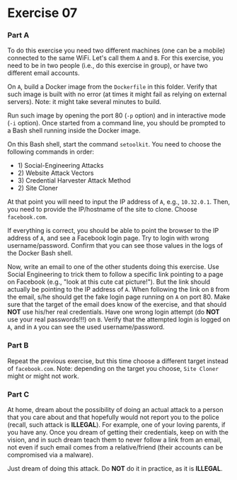 # Exercise 07

### Part A

To do this exercise you need two different machines (one can be a mobile)
connected to the same WiFi. 
Let's call them `A` and `B`.
For this exercise, you need to be in two people (i.e., do this exercise in group), 
or have two different email accounts.


On `A`, build a Docker image from the `Dockerfile` in this folder.
Verify that such image is built with no error (at times it might fail
as relying on external servers).
Note: it might take several minutes to build.

Run such image by opening the port 80 (`-p` option) and in interactive mode
(`-i` option).
Once started from a command line, you should be prompted to a Bash shell running
inside the Docker image.


On this Bash shell, start the command `setoolkit`. 
You need to choose the following commands in order:

* 1\) Social-Engineering Attacks
* 2\) Website Attack Vectors
* 3\) Credential Harvester Attack Method
* 2\) Site Cloner

At that point you will need to input the IP address of `A`, e.g.,
`10.32.0.1`.
Then, you need to provide the IP/hostname of the site to clone.
Choose `facebook.com`.

If everything is correct, you should be able to point the browser to
the IP address of `A`, and see a Facebook login page.
Try to login with wrong username/password.
Confirm that you can see those values in the logs of the Docker Bash shell.


Now, write an email to one of the other students doing this exercise.
Use Social Engineering to trick them to follow a specific link pointing
to a page on Facebook (e.g., "look at this cute cat picture!").
But the link should actually be pointing to the IP address of `A`.
When following the link on `B` from the email, s/he should get the fake 
login page running on `A` on port 80.
Make sure that the target of the email does know of the exercise, and that
should **NOT** use his/her real credentials.
Have one wrong login attempt (do **NOT** use your real passwords!!!) on `B`.
Verify that the attempted login is logged on `A`, and in `A` you can see
the used username/password. 


### Part B

Repeat the previous exercise, but this time choose a different target
instead of `facebook.com`.
Note: depending on the target you choose, `Site Cloner` might or might
not work.


### Part C

At home, dream about the possibility of doing   an actual attack to a person that you care about and that hopefully would 
not report you to the police (recall, such attack is **ILLEGAL**).
For example, one of your loving parents, if you have any.
Once you dream of getting their credentials, keep on with the vision,
and in such dream teach them to never follow a link from an email, 
not even if such email
comes from a relative/friend (their accounts can be compromised via a malware).

Just dream of doing this attack.
Do **NOT** do it in practice, as it is **ILLEGAL**.
 
  





